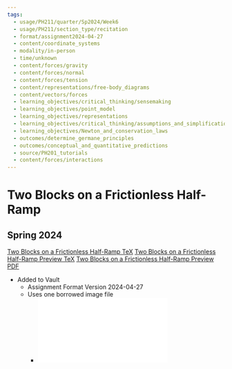 ```yaml
---
tags:
  - usage/PH211/quarter/Sp2024/Week6
  - usage/PH211/section_type/recitation
  - format/assignment2024-04-27
  - content/coordinate_systems
  - modality/in-person
  - time/unknown
  - content/forces/gravity
  - content/forces/normal
  - content/forces/tension
  - content/representations/free-body_diagrams
  - content/vectors/forces
  - learning_objectives/critical_thinking/sensemaking
  - learning_objectives/point_model
  - learning_objectives/representations
  - learning_objectives/critical_thinking/assumptions_and_simplifications
  - learning_objectives/Newton_and_conservation_laws
  - outcomes/determine_germane_principles
  - outcomes/conceptual_and_quantitative_predictions
  - source/PH201_tutorials
  - content/forces/interactions
---
```

# Two Blocks on a Frictionless Half-Ramp
## Spring 2024
[Two Blocks on a Frictionless Half-Ramp TeX](./Two_Blocks_on_a_Frictionless_Half-Ramp.tex)
[Two Blocks on a Frictionless Half-Ramp Preview TeX](./Two_Blocks_on_a_Frictionless_Half-Ramp_Preview.tex)
[Two Blocks on a Frictionless Half-Ramp Preview PDF](./Two_Blocks_on_a_Frictionless_Half-Ramp_Preview.pdf)
* Added to Vault
	* Assignment Format Version 2024-04-27
	* Uses one borrowed image file
		* ![Blocks on a Half-Tilt Frictionless](./Blocks_on_a_Half-Tilt_Frictionless.pdf)